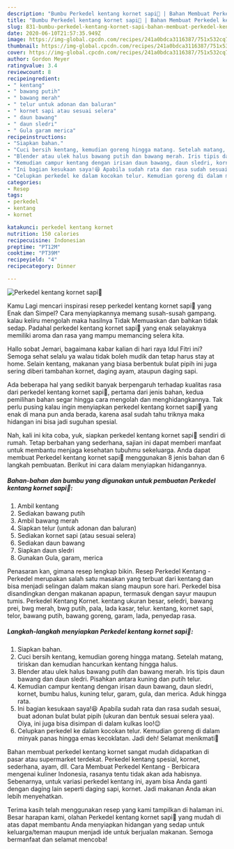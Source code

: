 ```yaml
---
description: "Bumbu Perkedel kentang kornet sapi🍘 | Bahan Membuat Perkedel kentang kornet sapi🍘 Yang Menggugah Selera"
title: "Bumbu Perkedel kentang kornet sapi🍘 | Bahan Membuat Perkedel kentang kornet sapi🍘 Yang Menggugah Selera"
slug: 831-bumbu-perkedel-kentang-kornet-sapi-bahan-membuat-perkedel-kentang-kornet-sapi-yang-menggugah-selera
date: 2020-06-10T21:57:35.949Z
image: https://img-global.cpcdn.com/recipes/241a0bdca3116387/751x532cq70/perkedel-kentang-kornet-sapi🍘-foto-resep-utama.jpg
thumbnail: https://img-global.cpcdn.com/recipes/241a0bdca3116387/751x532cq70/perkedel-kentang-kornet-sapi🍘-foto-resep-utama.jpg
cover: https://img-global.cpcdn.com/recipes/241a0bdca3116387/751x532cq70/perkedel-kentang-kornet-sapi🍘-foto-resep-utama.jpg
author: Gordon Meyer
ratingvalue: 3.4
reviewcount: 8
recipeingredient:
- " kentang"
- " bawang putih"
- " bawang merah"
- " telur untuk adonan dan baluran"
- " kornet sapi atau sesuai selera"
- " daun bawang"
- " daun sledri"
- " Gula garam merica"
recipeinstructions:
- "Siapkan bahan."
- "Cuci bersih kentang, kemudian goreng hingga matang. Setelah matang, tiriskan dan kemudian hancurkan kentang hingga halus."
- "Blender atau ulek halus bawang putih dan bawang merah. Iris tipis daun bawang dan daun sledri. Pisahkan antara kuning dan putih telur."
- "Kemudian campur kentang dengan irisan daun bawang, daun sledri, kornet, bumbu halus, kuning telur, garam, gula, dan merica. Aduk hingga rata."
- "Ini bagian kesukaan saya!😆 Apabila sudah rata dan rasa sudah sesuai, buat adonan bulat bulat pipih (ukuran dan bentuk sesuai selera yaa). Oiya, ini juga bisa disimpan di dalam kulkas loo!😉"
- "Celupkan perkedel ke dalam kocokan telur. Kemudian goreng di dalam minyak panas hingga emas kecoklatan. Jadi deh! Selamat menikmati🤗"
categories:
- Resep
tags:
- perkedel
- kentang
- kornet

katakunci: perkedel kentang kornet 
nutrition: 150 calories
recipecuisine: Indonesian
preptime: "PT12M"
cooktime: "PT39M"
recipeyield: "4"
recipecategory: Dinner

---
```



![Perkedel kentang kornet sapi🍘](https://img-global.cpcdn.com/recipes/241a0bdca3116387/751x532cq70/perkedel-kentang-kornet-sapi🍘-foto-resep-utama.jpg)

Kamu Lagi mencari inspirasi resep perkedel kentang kornet sapi🍘 yang Enak dan Simpel? Cara menyiapkannya memang susah-susah gampang. kalau keliru mengolah maka hasilnya Tidak Memuaskan dan bahkan tidak sedap. Padahal perkedel kentang kornet sapi🍘 yang enak selayaknya memiliki aroma dan rasa yang mampu memancing selera kita.

Hallo sobat Jemari, bagaimana kabar kalian di hari raya Idul Fitri ini? Semoga sehat selalu ya walau tidak boleh mudik dan tetap harus stay at home. Selain kentang, makanan yang biasa berbentuk bulat pipih ini juga sering diberi tambahan kornet, daging ayam, ataupun daging sapi.

Ada beberapa hal yang sedikit banyak berpengaruh terhadap kualitas rasa dari perkedel kentang kornet sapi🍘, pertama dari jenis bahan, kedua pemilihan bahan segar hingga cara mengolah dan menghidangkannya. Tak perlu pusing kalau ingin menyiapkan perkedel kentang kornet sapi🍘 yang enak di mana pun anda berada, karena asal sudah tahu triknya maka hidangan ini bisa jadi suguhan spesial.


Nah, kali ini kita coba, yuk, siapkan perkedel kentang kornet sapi🍘 sendiri di rumah. Tetap berbahan yang sederhana, sajian ini dapat memberi manfaat untuk membantu menjaga kesehatan tubuhmu sekeluarga. Anda dapat membuat Perkedel kentang kornet sapi🍘 menggunakan 8 jenis bahan dan 6 langkah pembuatan. Berikut ini cara dalam menyiapkan hidangannya.

<!--inarticleads1-->

##### Bahan-bahan dan bumbu yang digunakan untuk pembuatan Perkedel kentang kornet sapi🍘:

1. Ambil  kentang
1. Sediakan  bawang putih
1. Ambil  bawang merah
1. Siapkan  telur (untuk adonan dan baluran)
1. Sediakan  kornet sapi (atau sesuai selera)
1. Sediakan  daun bawang
1. Siapkan  daun sledri
1. Gunakan  Gula, garam, merica


Penasaran kan, gimana resep lengkap bikin. Resep Perkedel Kentang - Perkedel merupakan salah satu masakan yang terbuat dari kentang dan bisa menjadi selingan dalam makan siang maupun sore hari. Perkedel bisa disandingkan dengan makanan apapun, termasuk dengan sayur maupun tumis. Perkedel Kentang Kornet. kentang ukuran besar, seledri, bawang prei, bwg merah, bwg putih, pala, lada kasar, telur. kentang, kornet sapi, telor, bawang putih, bawang goreng, garam, lada, penyedap rasa. 

<!--inarticleads2-->

##### Langkah-langkah menyiapkan Perkedel kentang kornet sapi🍘:

1. Siapkan bahan.
1. Cuci bersih kentang, kemudian goreng hingga matang. Setelah matang, tiriskan dan kemudian hancurkan kentang hingga halus.
1. Blender atau ulek halus bawang putih dan bawang merah. Iris tipis daun bawang dan daun sledri. Pisahkan antara kuning dan putih telur.
1. Kemudian campur kentang dengan irisan daun bawang, daun sledri, kornet, bumbu halus, kuning telur, garam, gula, dan merica. Aduk hingga rata.
1. Ini bagian kesukaan saya!😆 Apabila sudah rata dan rasa sudah sesuai, buat adonan bulat bulat pipih (ukuran dan bentuk sesuai selera yaa). Oiya, ini juga bisa disimpan di dalam kulkas loo!😉
1. Celupkan perkedel ke dalam kocokan telur. Kemudian goreng di dalam minyak panas hingga emas kecoklatan. Jadi deh! Selamat menikmati🤗


Bahan membuat perkedel kentang kornet sangat mudah didapatkan di pasar atau supermarket terdekat. Perkedel kentang spesial, kornet, sederhana, ayam, dll. Cara Membuat Perkedel Kentang - Berbicara mengenai kuliner Indonesia, rasanya tentu tidak akan ada habisnya. Sebenarnya, untuk variasi perkedel kentang ini, ayam bisa Anda ganti dengan daging lain seperti daging sapi, kornet. Jadi makanan Anda akan lebih menyehatkan. 

Terima kasih telah menggunakan resep yang kami tampilkan di halaman ini. Besar harapan kami, olahan Perkedel kentang kornet sapi🍘 yang mudah di atas dapat membantu Anda menyiapkan hidangan yang sedap untuk keluarga/teman maupun menjadi ide untuk berjualan makanan. Semoga bermanfaat dan selamat mencoba!

